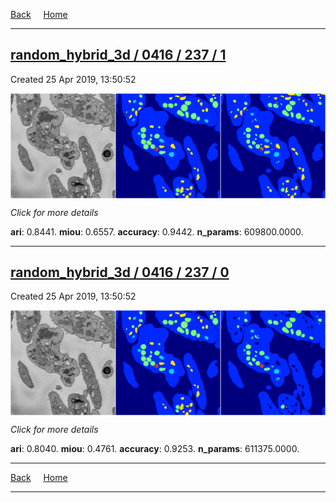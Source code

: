 
[Back](..)&nbsp;&nbsp;&nbsp;&nbsp;&nbsp;[Home](https://leapmanlab.github.io/snapshots)

---

<div class="summary"><a href="1"><h2>random_hybrid_3d / 0416 / 237 / 1</h2></a><p>Created 25 Apr 2019, 13:50:52
</p><a href="1"><img src="1/media/summary.png" align="center"></a><p>
<i>Click for more details</i>
</p></div>

**ari**: 0.8441. **miou**: 0.6557. **accuracy**: 0.9442. **n_params**: 609800.0000. 

---

<div class="summary"><a href="0"><h2>random_hybrid_3d / 0416 / 237 / 0</h2></a><p>Created 25 Apr 2019, 13:50:52
</p><a href="0"><img src="0/media/summary.png" align="center"></a><p>
<i>Click for more details</i>
</p></div>

**ari**: 0.8040. **miou**: 0.4761. **accuracy**: 0.9253. **n_params**: 611375.0000. 

---

[Back](..)&nbsp;&nbsp;&nbsp;&nbsp;&nbsp;[Home](https://leapmanlab.github.io/snapshots)

---